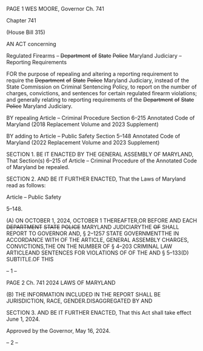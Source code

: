 PAGE 1
WES MOORE, Governor Ch. 741

Chapter 741

(House Bill 315)

AN ACT concerning

Regulated Firearms – ~~Department~~ ~~of~~ ~~State~~ ~~Police~~ Maryland Judiciary –
Reporting Requirements

FOR the purpose of repealing and altering a reporting requirement to require the
~~Department~~ ~~of~~ ~~State~~ ~~Police~~ Maryland Judiciary, instead of the State Commission on
Criminal Sentencing Policy, to report on the number of charges, convictions, and
sentences for certain regulated firearm violations; and generally relating to
reporting requirements of the ~~Department~~ ~~of~~ ~~State~~ ~~Police~~ Maryland Judiciary.

BY repealing
Article – Criminal Procedure
Section 6–215
Annotated Code of Maryland
(2018 Replacement Volume and 2023 Supplement)

BY adding to
Article – Public Safety
Section 5–148
Annotated Code of Maryland
(2022 Replacement Volume and 2023 Supplement)

SECTION 1. BE IT ENACTED BY THE GENERAL ASSEMBLY OF MARYLAND,
That Section(s) 6–215 of Article – Criminal Procedure of the Annotated Code of Maryland
be repealed.

SECTION 2. AND BE IT FURTHER ENACTED, That the Laws of Maryland read
as follows:

Article – Public Safety

5–148.

(A) ON OCTOBER 1, 2024, OCTOBER 1 THEREAFTER,OR BEFORE AND EACH
~~DEPARTMENT~~ ~~STATE~~ ~~POLICE~~ MARYLAND JUDICIARYTHE ~~OF~~ SHALL REPORT TO
GOVERNOR AND, § 2–1257 STATE GOVERNMENTTHE IN ACCORDANCE WITH OF THE
ARTICLE, GENERAL ASSEMBLY CHARGES, CONVICTIONS,THE ON THE NUMBER OF
§ 4–203 CRIMINAL LAW ARTICLEAND SENTENCES FOR VIOLATIONS OF OF THE AND
§ 5–133(D) SUBTITLE.OF THIS

– 1 –

PAGE 2
Ch. 741 2024 LAWS OF MARYLAND

(B) THE INFORMATION INCLUDED IN THE REPORT SHALL BE
JURISDICTION, RACE, GENDER.DISAGGREGATED BY AND

SECTION 3. AND BE IT FURTHER ENACTED, That this Act shall take effect June
1, 2024.

Approved by the Governor, May 16, 2024.

– 2 –